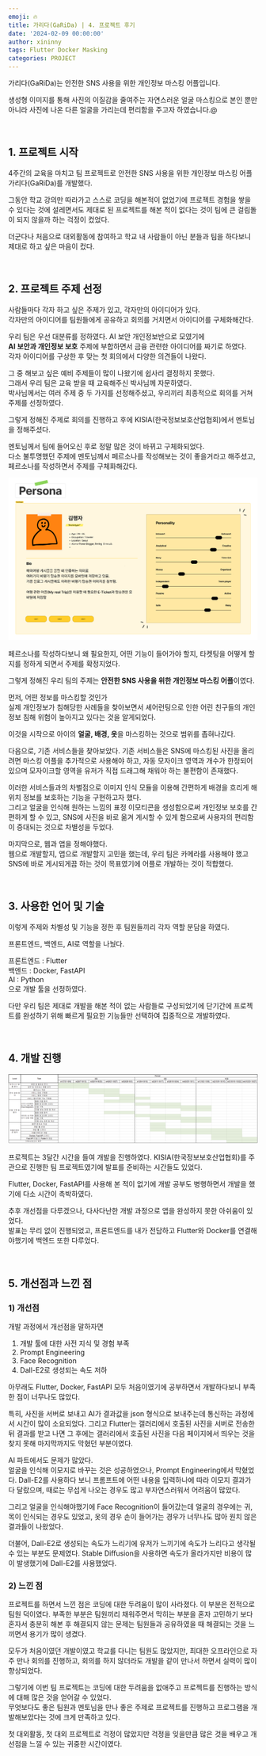 ```yaml
---
emoji: 🔥
title: 가리다(GaRiDa) | 4. 프로젝트 후기
date: '2024-02-09 00:00:00'
author: xininny
tags: Flutter Docker Masking
categories: PROJECT
---
```


가리다(GaRiDa)는 안전한 SNS 사용을 위한 개인정보 마스킹 어플입니다.

생성형 이미지를 통해 사진의 이질감을 줄여주는 자연스러운 얼굴 마스킹으로 본인 뿐만 아니라 사진에 나온 다른 얼굴을 가리는데 편리함을 주고자 하였습니다.@

<br>

## 1. 프로젝트 시작

4주간의 교육을 마치고 팀 프로젝트로 안전한 SNS 사용을 위한 개인정보 마스킹 어플 가리다(GaRiDa)를 개발했다.

그동안 학교 강의만 따라가고 스스로 코딩을 해본적이 없었기에 프로젝트 경험을 쌓을 수 있다는 것에 설레면서도 제대로 된 프로젝트를 해본 적이 없다는 것이 팀에 큰 걸림돌이 되지 않을까 하는 걱정이 컸었다.

더군다나 처음으로 대외활동에 참여하고 학교 내 사람들이 아닌 분들과 팀을 하다보니 제대로 하고 싶은 마음이 컸다.

<br>

## 2. 프로젝트 주제 선정

사람들마다 각자 하고 싶은 주제가 있고, 각자만의 아이디어가 있다.  
각자만의 아이디어를 팀원들에게 공유하고 회의를 거치면서 아이디어를 구체화해간다.

우리 팀은 우선 대분류를 정하였다.
AI 보안 개인정보반으로 모였기에  
**AI 보안과 개인정보 보호** 주제에 부합하면서 금융 관련한 아이디어를 짜기로 하였다.  
각자 아이디어를 구상한 후 맞는 첫 회의에서 다양한 의견들이 나왔다.

그 중 해보고 싶은 예비 주제들이 많이 나왔기에 쉽사리 결정하지 못했다.  
그래서 우리 팀은 교육 받을 때 교육해주신 박사님께 자문하였다.  
박사님께서는 여러 주제 중 두 가지를 선정해주셨고, 우리끼리 최종적으로 회의를 거쳐 주제를 선정하였다.

그렇게 정해진 주제로 회의를 진행하고 후에 KISIA(한국정보보호산업협회)에서 멘토님을 정해주셨다.

멘토님께서 팀에 들어오신 후로 정말 많은 것이 바뀌고 구체화되었다.  
다소 불투명했던 주제에 멘토님께서 페르소나를 작성해보는 것이 좋을거라고 해주셨고, 페르소나를 작성하면서 주제를 구체화해갔다.

![garida-persona.png](garida-persona.png)

페르소나를 작성하다보니 왜 필요한지, 어떤 기능이 들어가야 할지, 타켓팅을 어떻게 할 지를 정하게 되면서 주제를 확정지었다.

그렇게 정해진 우리 팀의 주제는 **안전한 SNS 사용을 위한 개인정보 마스킹 어플**이였다.

먼저, 어떤 정보를 마스킹할 것인가  
실제 개인정보가 침해당한 사례들을 찾아보면서 셰어런팅으로 인한 어린 친구들의 개인정보 침해 위험이 높아지고 있다는 것을 알게되었다.

이것을 시작으로 아이의 **얼굴, 배경, 옷**을 마스킹하는 것으로 범위를 좁혀나갔다.

다음으로, 기존 서비스들을 찾아보았다.
기존 서비스들은 SNS에 마스킹된 사진을 올리려면 마스킹 어플을 추가적으로 사용해야 하고, 자동 모자이크 영역과 개수가 한정되어 있으며 모자이크할 영역을 유저가 직접 드래그해 채워야 하는 불편함이 존재했다.

이러한 서비스들과의 차별점으로 이미지 인식 모듈을 이용해 간편하게 배경을 흐리게 해 위치 정보를 보호하는 기능을 구현하고자 했다.  
그리고 얼굴을 인식해 원하는 느낌의 표정 이모티콘을 생성함으로써 개인정보 보호를 간편하게 할 수 있고, SNS에 사진을 바로 옮겨 게시할 수 있게 함으로써 사용자의 편리함이 증대되는 것으로 차별성을 두었다.

마지막으로, 웹과 앱을 정해야했다.  
웹으로 개발할지, 앱으로 개발할지 고민을 했는데, 우리 팀은 카메라를 사용해야 했고 SNS에 바로 게시되게끔 하는 것이 목표였기에 어플로 개발하는 것이 적합했다.

<br>

## 3. 사용한 언어 및 기술

이렇게 주제와 차별성 및 기능을 정한 후 팀원들끼리 각자 역할 분담을 하였다.

프론트엔드, 백엔드, AI로 역할을 나눴다.

프론트엔드 : Flutter  
백엔드 : Docker, FastAPI  
AI : Python  
으로 개발 툴을 선정하였다.

다만 우리 팀은 제대로 개발을 해본 적이 없는 사람들로 구성되었기에 단기간에 프로젝트를 완성하기 위해 빠르게 필요한 기능들만 선택하여 집중적으로 개발하였다.

<br>

## 4. 개발 진행

![garida-week-plan.png](garida-week-plan.png)

프로젝트는 3달간 시간을 들여 개발을 진행하였다.
KISIA(한국정보보호산업협회)를 주관으로 진행한 팀 프로젝트였기에 발표를 준비하는 시간들도 있었다.

Flutter, Docker, FastAPI를 사용해 본 적이 없기에 개발 공부도 병행하면서 개발을 했기에 다소 시간이 촉박하였다.

추후 개선점을 다루겠으나, 다사다난한 개발 과정으로 앱을 완성하지 못한 아쉬움이 있었다.  
발표는 무리 없이 진행되었고, 프론트엔드를 내가 전담하고 Flutter와 Docker를 연결해야했기에 백엔드 또한 다루었다.

<br>

## 5. 개선점과 느낀 점

### 1) 개선점

개발 과정에서 개선점을 말하자면

1. 개발 툴에 대한 사전 지식 및 경험 부족
2. Prompt Engineering
3. Face Recognition
4. Dall-E2로 생성되는 속도 저하

아무래도 Flutter, Docker, FastAPI 모두 처음이였기에 공부하면서 개발하다보니 부족한 점이 너무나도 많았다.

특히, 사진을 서버로 보내고 AI가 결과값을 json 형식으로 보내주는데 통신하는 과정에서 시간이 많이 소요되었다. 그리고 Flutter는 갤러리에서 호출된 사진을 서버로 전송한 뒤 결과를 받고 나면 그 후에는 갤러리에서 호출된 사진을 다음 페이지에서 띄우는 것을 찾지 못해 마지막까지도 막혔던 부분이였다.

AI 파트에서도 문제가 많았다.  
얼굴을 인식해 이모지로 바꾸는 것은 성공하였으나, Prompt Engineering에서 막혔었다. Dall-E2를 사용하다 보니 프롬프트에 어떤 내용을 입력하나에 따라 이모지 결과가 다 달랐으며, 때로는 무섭게 나오는 경우도 많고 부자연스러워서 어려움이 많았다.

그리고 얼굴을 인식해야했기에 Face Recognition이 들어갔는데 얼굴의 경우에는 귀, 목이 인식되는 경우도 있었고, 옷의 경우 손이 들어가는 경우가 너무나도 많아 원치 않은 결과들이 나왔었다.

더불어, Dall-E2로 생성되는 속도가 느리기에 유저가 느끼기에 속도가 느리다고 생각될 수 있는 부분도 문제였다. Stable Diffusion을 사용하면 속도가 올라가지만 비용이 많이 발생했기에 Dall-E2를 사용했었다.

### 2) 느낀 점

프로젝트를 하면서 느낀 점은 코딩에 대한 두려움이 많이 사라졌다. 이 부분은 전적으로 팀원 덕이였다. 부족한 부분은 팀원끼리 채워주면서 막히는 부분을 혼자 고민하기 보다 혼자서 충분히 해본 후 해결되지 않는 문제는 팀원들과 공유하였을 때 해결되는 것을 느끼면서 용기가 많이 생겼다.

모두가 처음이였던 개발이였고 학교를 다니는 팀원도 많았지만, 최대한 오프라인으로 자주 만나 회의를 진행하고, 회의를 하지 않더라도 개발을 같이 만나서 하면서 실력이 많이 향상되었다.

그렇기에 이번 팀 프로젝트는 코딩에 대한 두려움을 없애주고 프로젝트를 진행하는 방식에 대해 많은 것을 얻어갈 수 있었다.  
무엇보다도 좋은 팀원과 멘토님을 만나 좋은 주제로 프로젝트를 진행하고 프로그램을 개발해보았다는 것에 크게 만족하고 있다.

첫 대외활동, 첫 대외 프로젝트로 걱정이 많았지만 걱정을 잊을만큼 많은 것을 배우고 개선점을 느낄 수 있는 귀중한 시간이였다.

```toc

```

<script src="https://utteranc.es/client.js"
        repo="xininny/xininny.github.io"
        issue-term="pathname"
        theme="github-light"
        crossorigin="anonymous"
        async>
</script>
